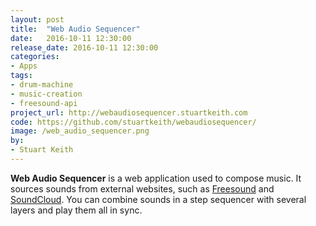 ```yaml
---
layout: post
title:  "Web Audio Sequencer"
date:   2016-10-11 12:30:00
release_date: 2016-10-11 12:30:00
categories: 
- Apps
tags:
- drum-machine
- music-creation
- freesound-api 
project_url: http://webaudiosequencer.stuartkeith.com
code: https://github.com/stuartkeith/webaudiosequencer/
image: /web_audio_sequencer.png
by: 
- Stuart Keith
---
```


**Web Audio Sequencer** is a web application used to compose music. It sources
sounds from external websites, such as [Freesound](http://www.freesound.org) and [SoundCloud](https://soundcloud.com). You can combine sounds in a step sequencer with several layers and play them all in sync.
